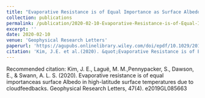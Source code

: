 ```yaml
---
title: "Evaporative Resistance is of Equal Importance as Surface Albedo in High-Latitude Surface Temperatures Due to Cloud Feedbacks"
collection: publications
permalink: /publication/2020-02-10-Evaporative-Resistance-is-of-Equal-Importance-as-Surface-Albedo-in-High-Latitude-Surface-Temperatures-Due-to-Cloud-Feedbacks
excerpt: ''
date: 2020-02-10
venue: 'Geophysical Research Letters'
paperurl: 'https://agupubs.onlinelibrary.wiley.com/doi/epdf/10.1029/2019GL085663'
citation: 'Kim, J.E. et al.(2020). &quot;Evaporative Resistance is of Equal Importance as Surface Albedo in High-Latitude Surface Temperatures Due to Cloud Feedbacks&quot; <i>Geophysical Research Letters</i>. 47(4).'
---
```


Recommended citation: Kim, J. E., Laguë, M. M.,Pennypacker, S., Dawson, E., & Swann, A. L. S. (2020). Evaporative resistance is of equal importanceas surface Albedo in high-latitude surface temperatures due to cloudfeedbacks. Geophysical Research Letters, 47(4). e2019GL085663
